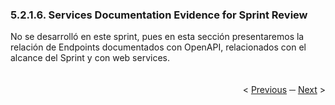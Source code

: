 <h3>5.2.1.6. Services Documentation Evidence for Sprint Review</h3>
No se desarrolló en este sprint, pues en esta sección presentaremos la relación de Endpoints documentados con OpenAPI, relacionados con el alcance del Sprint y con web services.

<div display="flex" align="right" >
   </br></br>
   &lt;
   <a href="./5-execution-evidence-1.md">Previous</a>
   &boxh;
   <a href="./7-software-deplayment-evidence-1.md">Next</a>
   &gt;
   </br></br>
</div>
